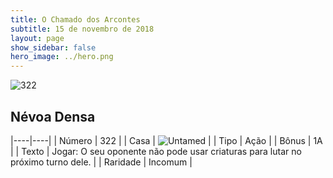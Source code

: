 ```yaml
---
title: O Chamado dos Arcontes
subtitle: 15 de novembro de 2018
layout: page
show_sidebar: false
hero_image: ../hero.png
---
```


![322](https://cdn.keyforgegame.com/media/card_front/pt/341_322_9RH25FHMC26H_pt.png)

## Névoa Densa

|----|----|
| Número | 322 |
| Casa | ![Untamed](https://archonarcana.com/images/thumb/b/bd/Untamed.png/22px-Untamed.png "Indomados") |
| Tipo | Ação |
| Bônus | 1A |
| Texto | Jogar: O seu oponente não pode usar criaturas para lutar no próximo turno dele. |
| Raridade | Incomum |
